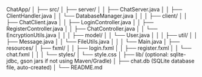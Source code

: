 ChatApp/
│
├── src/
│   ├── server/
│   │   ├── ChatServer.java
│   │   ├── ClientHandler.java
│   │   └── DatabaseManager.java
│   │
│   ├── client/
│   │   ├── ChatClient.java
│   │   ├── LoginController.java
│   │   ├── RegisterController.java
│   │   ├── ChatController.java
│   │   └── EncryptionUtils.java
│   │
│   ├── model/
│   │   └── User.java
│   │
│   ├── util/
│   │   ├── Message.java
│   │   └── FileUtils.java
│   │
│   └── Main.java
│
├── resources/
│   ├── fxml/
│   │   ├── login.fxml
│   │   ├── register.fxml
│   │   └── chat.fxml
│   │
│   └── styles/
│       └── style.css
│
├── lib/   (optional: sqlite-jdbc, gson jars if not using Maven/Gradle)
│
├── chat.db   (SQLite database file, auto-created)
│
└── README.md
